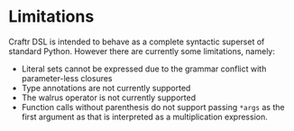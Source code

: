 # Limitations

Craftr DSL is intended to behave as a complete syntactic superset of standard Python. However there are currently
some limitations, namely:

* Literal sets cannot be expressed due to the grammar conflict with parameter-less closures
* Type annotations are not currently supported
* The walrus operator is not currently supported
* Function calls without parenthesis do not support passing `*args` as the first argument as that is
  interpreted as a multiplication expression.
